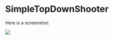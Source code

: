 # SimpleTopDownShooter

Here is a screenshot:

<img src="https://github.com/Sid-Bhatia-0/SimpleTopDownShooter/assets/32610387/4965a194-8cc3-4af5-8c4c-e5db24360a25">
